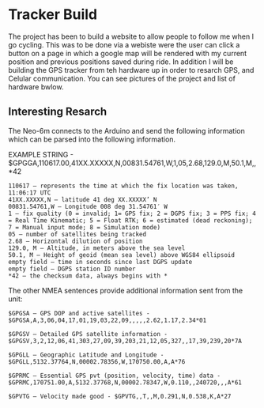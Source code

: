 # Tracker Build 
The project has been to build a website to allow people to follow me when I go cycling. This was to be done via a webiste were the user can click a button on a page in which a google map will be rendered with my current position and previous positions saved during ride. In addition I will be building the GPS tracker from teh hardware up in order to resarch GPS, and Celular communication. You can see pictures of the project and list of hardware bwlow.


## Interesting Resarch 
The Neo-6m connects to the Arduino and send the following information which can be parsed into the following information.

EXAMPLE STRING - $GPGGA,110617.00,41XX.XXXXX,N,00831.54761,W,1,05,2.68,129.0,M,50.1,M,,*42

    110617 – represents the time at which the fix location was taken, 11:06:17 UTC
    41XX.XXXXX,N – latitude 41 deg XX.XXXXX’ N
    00831.54761,W – Longitude 008 deg 31.54761′ W
    1 – fix quality (0 = invalid; 1= GPS fix; 2 = DGPS fix; 3 = PPS fix; 4 = Real Time Kinematic; 5 = Float RTK; 6 = estimated (dead reckoning); 7 = Manual input mode; 8 = Simulation mode)
    05 – number of satellites being tracked
    2.68 – Horizontal dilution of position
    129.0, M – Altitude, in meters above the sea level
    50.1, M – Height of geoid (mean sea level) above WGS84 ellipsoid
    empty field – time in seconds since last DGPS update
    empty field – DGPS station ID number
    *42 – the checksum data, always begins with *

The other NMEA sentences provide additional information sent from the unit:

    $GPGSA – GPS DOP and active satellites - $GPGSA,A,3,06,04,17,01,19,03,22,09,,,,,2.62,1.17,2.34*01

    $GPGSV – Detailed GPS satellite information - $GPGSV,3,2,12,06,41,303,27,09,39,203,21,12,05,327,,17,39,239,20*7A

    $GPGLL – Geographic Latitude and Longitude - $GPGLL,5132.37764,N,00002.78356,W,170750.00,A,A*76

    $GPRMC – Essential GPS pvt (position, velocity, time) data - $GPRMC,170751.00,A,5132.37768,N,00002.78347,W,0.110,,240720,,,A*61

    $GPVTG – Velocity made good - $GPVTG,,T,,M,0.291,N,0.538,K,A*27


